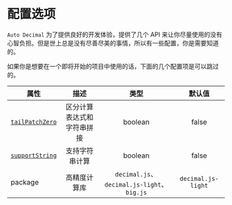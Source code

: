 # 配置选项

`Auto Decimal` 为了提供良好的开发体验，提供了几个 API 来让你尽量使用的没有心智负担。但是世上总是没有尽善尽美的事情，所以有一些配置，你是需要知道的。

如果你是想要在一个即将开始的项目中使用的话，下面的几个配置项是可以跳过的。

| 属性               | 描述     | 类型     | 默认值     | 
| ----------------  | :------: | :------: |:------: |
| [`tailPatchZero`](./tail-patch-zero.md) | 区分计算表达式和字符串拼接 | boolean | false | 
| [`supportString`](./support-string.md) | 支持字符串计算 | boolean | false |
| package | 高精度计算库 | `decimal.js`、`decimal.js-light`、`big.js` | `decimal.js-light` |